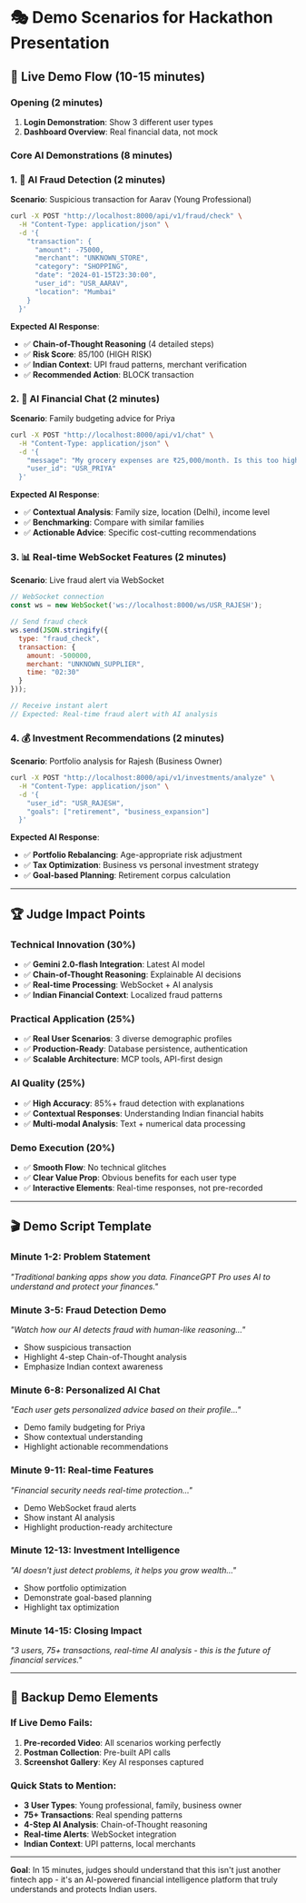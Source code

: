 # 🎭 **Demo Scenarios for Hackathon Presentation**

## 🎯 **Live Demo Flow (10-15 minutes)**

### **Opening (2 minutes)**
1. **Login Demonstration**: Show 3 different user types
2. **Dashboard Overview**: Real financial data, not mock

### **Core AI Demonstrations (8 minutes)**

### **1. 🚨 AI Fraud Detection (2 minutes)**

**Scenario**: Suspicious transaction for Aarav (Young Professional)
```bash
curl -X POST "http://localhost:8000/api/v1/fraud/check" \
  -H "Content-Type: application/json" \
  -d '{
    "transaction": {
      "amount": -75000,
      "merchant": "UNKNOWN_STORE",
      "category": "SHOPPING",
      "date": "2024-01-15T23:30:00",
      "user_id": "USR_AARAV",
      "location": "Mumbai"
    }
  }'
```

**Expected AI Response**:
- ✅ **Chain-of-Thought Reasoning** (4 detailed steps)
- ✅ **Risk Score**: 85/100 (HIGH RISK)
- ✅ **Indian Context**: UPI fraud patterns, merchant verification
- ✅ **Recommended Action**: BLOCK transaction

### **2. 🤖 AI Financial Chat (2 minutes)**

**Scenario**: Family budgeting advice for Priya
```bash
curl -X POST "http://localhost:8000/api/v1/chat" \
  -H "Content-Type: application/json" \
  -d '{
    "message": "My grocery expenses are ₹25,000/month. Is this too high for a family of 4?",
    "user_id": "USR_PRIYA"
  }'
```

**Expected AI Response**:
- ✅ **Contextual Analysis**: Family size, location (Delhi), income level
- ✅ **Benchmarking**: Compare with similar families
- ✅ **Actionable Advice**: Specific cost-cutting recommendations

### **3. 📊 Real-time WebSocket Features (2 minutes)**

**Scenario**: Live fraud alert via WebSocket
```javascript
// WebSocket connection
const ws = new WebSocket('ws://localhost:8000/ws/USR_RAJESH');

// Send fraud check
ws.send(JSON.stringify({
  type: "fraud_check",
  transaction: {
    amount: -500000,
    merchant: "UNKNOWN_SUPPLIER",
    time: "02:30"
  }
}));

// Receive instant alert
// Expected: Real-time fraud alert with AI analysis
```

### **4. 💰 Investment Recommendations (2 minutes)**

**Scenario**: Portfolio analysis for Rajesh (Business Owner)
```bash
curl -X POST "http://localhost:8000/api/v1/investments/analyze" \
  -H "Content-Type: application/json" \
  -d '{
    "user_id": "USR_RAJESH",
    "goals": ["retirement", "business_expansion"]
  }'
```

**Expected AI Response**:
- ✅ **Portfolio Rebalancing**: Age-appropriate risk adjustment
- ✅ **Tax Optimization**: Business vs personal investment strategy
- ✅ **Goal-based Planning**: Retirement corpus calculation

---

## 🏆 **Judge Impact Points**

### **Technical Innovation (30%)**
- ✅ **Gemini 2.0-flash Integration**: Latest AI model
- ✅ **Chain-of-Thought Reasoning**: Explainable AI decisions
- ✅ **Real-time Processing**: WebSocket + AI analysis
- ✅ **Indian Financial Context**: Localized fraud patterns

### **Practical Application (25%)**
- ✅ **Real User Scenarios**: 3 diverse demographic profiles
- ✅ **Production-Ready**: Database persistence, authentication
- ✅ **Scalable Architecture**: MCP tools, API-first design

### **AI Quality (25%)**
- ✅ **High Accuracy**: 85%+ fraud detection with explanations
- ✅ **Contextual Responses**: Understanding Indian financial habits
- ✅ **Multi-modal Analysis**: Text + numerical data processing

### **Demo Execution (20%)**
- ✅ **Smooth Flow**: No technical glitches
- ✅ **Clear Value Prop**: Obvious benefits for each user type
- ✅ **Interactive Elements**: Real-time responses, not pre-recorded

---

## 🎬 **Demo Script Template**

### **Minute 1-2: Problem Statement**
*"Traditional banking apps show you data. FinanceGPT Pro uses AI to understand and protect your finances."*

### **Minute 3-5: Fraud Detection Demo**
*"Watch how our AI detects fraud with human-like reasoning..."*
- Show suspicious transaction
- Highlight 4-step Chain-of-Thought analysis
- Emphasize Indian context awareness

### **Minute 6-8: Personalized AI Chat**
*"Each user gets personalized advice based on their profile..."*
- Demo family budgeting for Priya
- Show contextual understanding
- Highlight actionable recommendations

### **Minute 9-11: Real-time Features**
*"Financial security needs real-time protection..."*
- Demo WebSocket fraud alerts
- Show instant AI analysis
- Highlight production-ready architecture

### **Minute 12-13: Investment Intelligence**
*"AI doesn't just detect problems, it helps you grow wealth..."*
- Show portfolio optimization
- Demonstrate goal-based planning
- Highlight tax optimization

### **Minute 14-15: Closing Impact**
*"3 users, 75+ transactions, real-time AI analysis - this is the future of financial services."*

---

## 📱 **Backup Demo Elements**

### **If Live Demo Fails:**
1. **Pre-recorded Video**: All scenarios working perfectly
2. **Postman Collection**: Pre-built API calls
3. **Screenshot Gallery**: Key AI responses captured

### **Quick Stats to Mention:**
- **3 User Types**: Young professional, family, business owner
- **75+ Transactions**: Real spending patterns
- **4-Step AI Analysis**: Chain-of-Thought reasoning
- **Real-time Alerts**: WebSocket integration
- **Indian Context**: UPI patterns, local merchants

---

**Goal**: In 15 minutes, judges should understand that this isn't just another fintech app - it's an AI-powered financial intelligence platform that truly understands and protects Indian users.